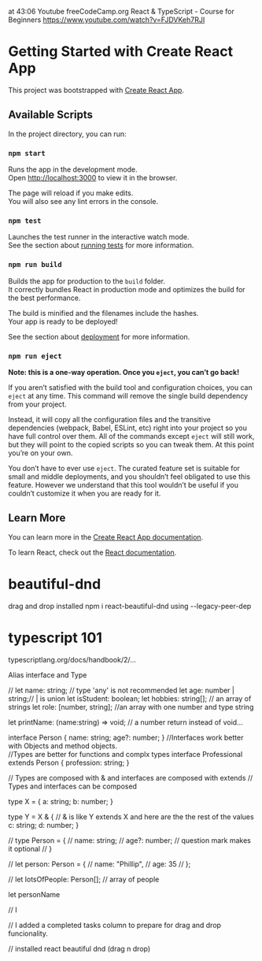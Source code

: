 
at 43:06
Youtube
freeCodeCamp.org
React & TypeScript - Course for Beginners
https://www.youtube.com/watch?v=FJDVKeh7RJI


# Getting Started with Create React App

This project was bootstrapped with [Create React App](https://github.com/facebook/create-react-app).

## Available Scripts

In the project directory, you can run:

### `npm start`

Runs the app in the development mode.\
Open [http://localhost:3000](http://localhost:3000) to view it in the browser.

The page will reload if you make edits.\
You will also see any lint errors in the console.

### `npm test`

Launches the test runner in the interactive watch mode.\
See the section about [running tests](https://facebook.github.io/create-react-app/docs/running-tests) for more information.

### `npm run build`

Builds the app for production to the `build` folder.\
It correctly bundles React in production mode and optimizes the build for the best performance.

The build is minified and the filenames include the hashes.\
Your app is ready to be deployed!

See the section about [deployment](https://facebook.github.io/create-react-app/docs/deployment) for more information.

### `npm run eject`

**Note: this is a one-way operation. Once you `eject`, you can’t go back!**

If you aren’t satisfied with the build tool and configuration choices, you can `eject` at any time. This command will remove the single build dependency from your project.

Instead, it will copy all the configuration files and the transitive dependencies (webpack, Babel, ESLint, etc) right into your project so you have full control over them. All of the commands except `eject` will still work, but they will point to the copied scripts so you can tweak them. At this point you’re on your own.

You don’t have to ever use `eject`. The curated feature set is suitable for small and middle deployments, and you shouldn’t feel obligated to use this feature. However we understand that this tool wouldn’t be useful if you couldn’t customize it when you are ready for it.

## Learn More

You can learn more in the [Create React App documentation](https://facebook.github.io/create-react-app/docs/getting-started).

To learn React, check out the [React documentation](https://reactjs.org/).

# beautiful-dnd
drag and drop installed
npm i react-beautiful-dnd
using --legacy-peer-dep

# typescript 101

typescriptlang.org/docs/handbook/2/...

Alias
interface and Type

//
let name: string; // type 'any' is not recommended
let age: number | string;// | is union
let isStudent: boolean;
let hobbies: string[]; // an array of strings
let role: [number, string]; //an array with one number and type string

let printName: (name:string) => void;  // a number return instead of void...

interface Person {
  name: string;
  age?: number;
}
//Interfaces work better with Objects and method objects.  
//Types are better for functions and complx types
interface Professional extends Person {
  profession: string;
}

// Types are composed with & and interfaces are composed with extends
// Types and interfaces can be composed


type X = {
  a: string;
  b: number;
}

type Y = X & {  // & is like Y extends X and here are the the rest of the values
  c: string;
  d: number;
}



// type Person = {
//   name: string;
//   age?: number; // question mark makes it optional
// }

// let person: Person = {
//   name: "Phillip",
//   age: 35
// };

// let lotsOfPeople: Person[]; // array of people

let personName

// I 

// I added a completed tasks column to prepare for drag and drop funcionality.

// installed react beautiful dnd (drag n drop)
